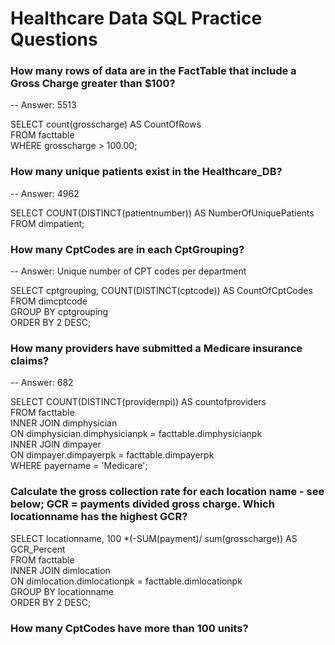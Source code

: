 # Healthcare Data SQL Practice Questions

### How many rows of data are in the FactTable that include a Gross Charge greater than $100? 
-- Answer: 5513

SELECT count(grosscharge) AS CountOfRows 
<br>FROM facttable
<br>WHERE grosscharge > 100.00;

### How many unique patients exist in the Healthcare_DB?
-- Answer: 4962

SELECT COUNT(DISTINCT(patientnumber)) AS NumberOfUniquePatients 
<br>FROM dimpatient;

### How many CptCodes are in each CptGrouping?
-- Answer: Unique number of CPT codes per department

SELECT cptgrouping, COUNT(DISTINCT(cptcode)) AS CountOfCptCodes
<br> FROM dimcptcode
<br> GROUP BY cptgrouping
<br> ORDER BY 2 DESC;

### How many providers have submitted a Medicare insurance claims?
-- Answer: 682

SELECT COUNT(DISTINCT(providernpi)) AS countofproviders
<br>FROM facttable 
<br>INNER JOIN dimphysician
<br>ON dimphysician.dimphysicianpk = facttable.dimphysicianpk
<br>INNER JOIN dimpayer
<br>ON dimpayer.dimpayerpk = facttable.dimpayerpk
<br>WHERE payername = 'Medicare';

### Calculate the gross collection rate for each location name - see below; GCR = payments divided gross charge. Which locationname has the highest GCR? 

SELECT locationname, 100 *(-SUM(payment)/ sum(grosscharge)) AS GCR_Percent
<br> FROM facttable
<br> INNER JOIN dimlocation
<br> ON dimlocation.dimlocationpk = facttable.dimlocationpk
<br> GROUP BY  locationname
<br> ORDER BY 2 DESC;

### How many CptCodes have more than 100 units?





